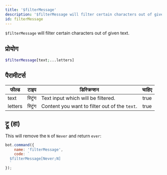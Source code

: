 ```yaml
---
title: '$filterMessage'
description: '$filterMessage will filter certain characters out of given text.'
id: filterMessage
---
```


`$filterMessage` will filter certain characters out of given text.

## प्रोयोग

```php
$filterMessage[text;...letters]
```

## पैरामीटर्स

| फील्ड   | टाइप     | डिस्क्रिप्शन                                  | चाहिए |
| ------- | -------- | --------------------------------------------- |:-----:|
| text    | स्ट्रिंग | Text input which will be filtered.            | true  |
| letters | स्ट्रिंग | Content you want to filter out of the `text`. | true  |

## ट्रू (हा)

This will remove the `N` of `Never` and return `ever`:

```javascript
bot.command({
    name: 'filterMessage',
    code: `
  $filterMessage[Never;N]
  `
});
```
